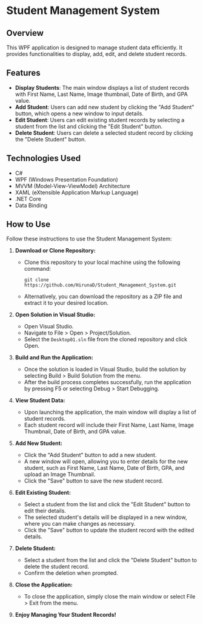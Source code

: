 # Student Management System

## Overview

This WPF application is designed to manage student data efficiently. It provides functionalities to display, add, edit, and delete student records.

## Features

- **Display Students**: The main window displays a list of student records with First Name, Last Name, Image thumbnail, Date of Birth, and GPA value.
- **Add Student**: Users can add new student by clicking the "Add Student" button, which opens a new window to input details.
- **Edit Student**: Users can edit existing student records by selecting a student from the list and clicking the "Edit Student" button.
- **Delete Student**: Users can delete a selected student record by clicking the "Delete Student" button.

## Technologies Used

- C#
- WPF (Windows Presentation Foundation)
- MVVM (Model-View-ViewModel) Architecture
- XAML (eXtensible Application Markup Language)
- .NET Core
- Data Binding

## How to Use

Follow these instructions to use the Student Management System:

1. **Download or Clone Repository:**
   - Clone this repository to your local machine using the following command:
     ```
     git clone https://github.com/HirunaD/Student_Management_System.git
     ```
   - Alternatively, you can download the repository as a ZIP file and extract it to your desired location.

2. **Open Solution in Visual Studio:**
   - Open Visual Studio.
   - Navigate to File > Open > Project/Solution.
   - Select the `Desktop01.sln` file from the cloned repository and click Open.

3. **Build and Run the Application:**
   - Once the solution is loaded in Visual Studio, build the solution by selecting Build > Build Solution from the menu.
   - After the build process completes successfully, run the application by pressing F5 or selecting Debug > Start Debugging.

4. **View Student Data:**
   - Upon launching the application, the main window will display a list of student records.
   - Each student record will include their First Name, Last Name, Image Thumbnail, Date of Birth, and GPA value.

5. **Add New Student:**
   - Click the "Add Student" button to add a new student.
   - A new window will open, allowing you to enter details for the new student, such as First Name, Last Name, Date of Birth, GPA, and upload an Image Thumbnail.
   - Click the "Save" button to save the new student record.

6. **Edit Existing Student:**
   - Select a student from the list and click the "Edit Student" button to edit their details.
   - The selected student's details will be displayed in a new window, where you can make changes as necessary.
   - Click the "Save" button to update the student record with the edited details.

7. **Delete Student:**
   - Select a student from the list and click the "Delete Student" button to delete the student record.
   - Confirm the deletion when prompted.

8. **Close the Application:**
   - To close the application, simply close the main window or select File > Exit from the menu.

9. **Enjoy Managing Your Student Records!**
